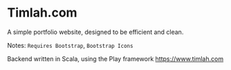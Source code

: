 # Timlah.com
A simple portfolio website, designed to be efficient and clean.

Notes:
``Requires Bootstrap``, ``Bootstrap Icons``

Backend written in Scala, using the Play framework
https://www.timlah.com
